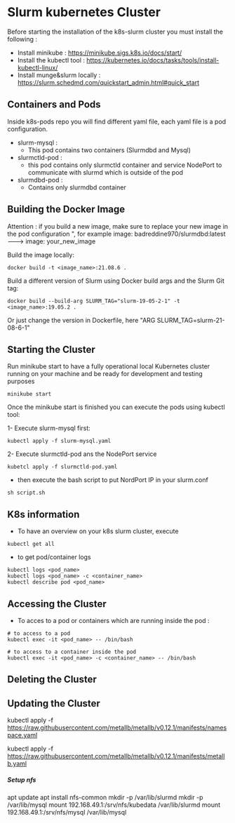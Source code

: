 # Slurm kubernetes Cluster

Before starting the installation of the k8s-slurm cluster you must install the following :

* Install minikube : https://minikube.sigs.k8s.io/docs/start/
* Install the kubectl tool : https://kubernetes.io/docs/tasks/tools/install-kubectl-linux/
* Install munge&slurm locally : https://slurm.schedmd.com/quickstart_admin.html#quick_start


## Containers and Pods

Inside k8s-pods repo you will find different yaml file, each yaml file is a pod configuration.

*  slurm-mysql :
    * This pod contains two containers (Slurmdbd and Mysql)
*  slurmctld-pod :
    * this pod contains only slurmctld container and service NodePort to communicate with slurmd which is outside of the pod
* slurmdbd-pod :
    * Contains only slurmdbd container


## Building the Docker Image

Attention : if you build a new image, make sure to replace your new image in the pod configuration ", for example image: badreddine970/slurmdbd:latest ---> image: your_new_image

Build the image locally:

```console
docker build -t <image_name>:21.08.6 .
```

Build a different version of Slurm using Docker build args and the Slurm Git
tag:

```console
docker build --build-arg SLURM_TAG="slurm-19-05-2-1" -t <image_name>:19.05.2 .
```
Or just change the version in Dockerfile, here "ARG SLURM_TAG=slurm-21-08-6-1"

## Starting the Cluster
Run minikube start to have a fully operational local Kubernetes cluster running on your machine and be ready for development and testing purposes
```console
minikube start
```

Once the minikube start is finished you can execute the pods using kubectl tool:

1- Execute slurm-mysql first:
```console
kubectl apply -f slurm-mysql.yaml
```
2-  Execute slurmctld-pod ans the NodePort service

```console
kubetcl apply -f slurmctld-pod.yaml
```
* then execute the bash script to put NordPort IP in your slurm.conf 
```console
sh script.sh
```

## K8s information

* To have an overview on your k8s slurm cluster, execute 
```console
kubectl get all 
```
* to get pod/container logs
```console
kubectl logs <pod_name>
kubectl logs <pod_name> -c <container_name>
kubectl describe pod <pod_name>
```
## Accessing the Cluster

* To acces to a pod or containers which are running inside the pod :
```console
# to access to a pod
kubectl exec -it <pod_name> -- /bin/bash 
``` 
```console
# to access to a container inside the pod     
kubectl exec -it <pod_name> -c <container_name> -- /bin/bash
```


## Deleting the Cluster

## Updating the Cluster


kubectl apply -f https://raw.githubusercontent.com/metallb/metallb/v0.12.1/manifests/namespace.yaml

kubectl apply -f https://raw.githubusercontent.com/metallb/metallb/v0.12.1/manifests/metallb.yaml

##### Setup nfs #####
apt update
apt install nfs-common
mkdir -p /var/lib/slurmd
mkdir -p /var/lib/mysql
mount 192.168.49.1:/srv/nfs/kubedata /var/lib/slurmd
mount 192.168.49.1:/srv/nfs/mysql /var/lib/mysql